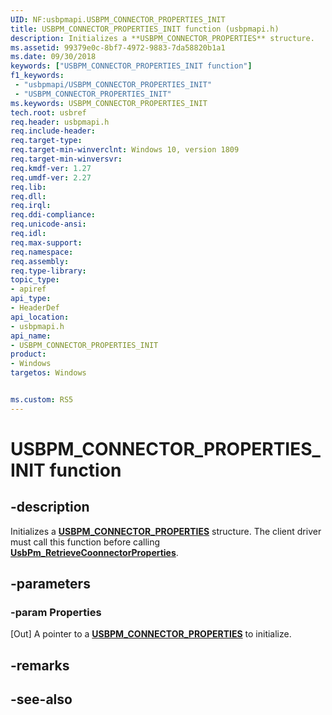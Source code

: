 ```yaml
---
UID: NF:usbpmapi.USBPM_CONNECTOR_PROPERTIES_INIT
title: USBPM_CONNECTOR_PROPERTIES_INIT function (usbpmapi.h)
description: Initializes a **USBPM_CONNECTOR_PROPERTIES** structure. 
ms.assetid: 99379e0c-8bf7-4972-9883-7da58820b1a1
ms.date: 09/30/2018
keywords: ["USBPM_CONNECTOR_PROPERTIES_INIT function"]
f1_keywords:
 - "usbpmapi/USBPM_CONNECTOR_PROPERTIES_INIT"
 - "USBPM_CONNECTOR_PROPERTIES_INIT"
ms.keywords: USBPM_CONNECTOR_PROPERTIES_INIT
tech.root: usbref
req.header: usbpmapi.h
req.include-header:
req.target-type:
req.target-min-winverclnt: Windows 10, version 1809
req.target-min-winversvr:
req.kmdf-ver: 1.27
req.umdf-ver: 2.27
req.lib: 
req.dll:
req.irql: 
req.ddi-compliance:
req.unicode-ansi:
req.idl:
req.max-support:
req.namespace:
req.assembly:
req.type-library: 
topic_type: 
- apiref
api_type: 
- HeaderDef
api_location: 
- usbpmapi.h
api_name: 
- USBPM_CONNECTOR_PROPERTIES_INIT
product:
- Windows
targetos: Windows


ms.custom: RS5
---
```


# USBPM_CONNECTOR_PROPERTIES_INIT function


## -description

Initializes a [**USBPM_CONNECTOR_PROPERTIES**](ns-usbpmapi-_usbpm_connector_properties.md) structure. The client driver must call this function before calling [**UsbPm_RetrieveCoonnectorProperties**](nf-usbpmapi-usbpm_retrieveconnectorproperties.md).

## -parameters

### -param Properties
[Out] A pointer to a [**USBPM_CONNECTOR_PROPERTIES**](ns-usbpmapi-_usbpm_connector_properties.md) to initialize.

## -remarks

## -see-also
